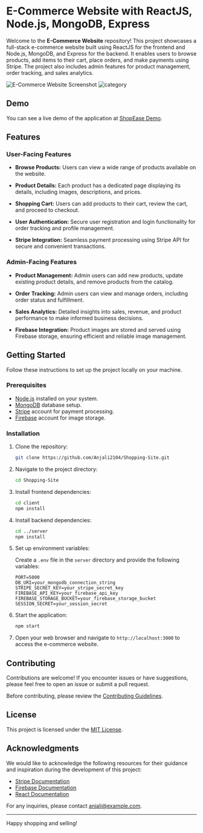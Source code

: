 # E-Commerce Website with ReactJS, Node.js, MongoDB, Express

Welcome to the **E-Commerce Website** repository! This project showcases a full-stack e-commerce website built using ReactJS for the frontend and Node.js, MongoDB, and Express for the backend. It enables users to browse products, add items to their cart, place orders, and make payments using Stripe. The project also includes admin features for product management, order tracking, and sales analytics.


![E-Commerce Website Screenshot](https://github.com/Anjali2104/Shopping-Site/assets/86160355/6fa0cba8-0782-4f49-8ed2-d98810949b24)
![category](https://github.com/Anjali2104/Shopping-Site/assets/86160355/4126085b-83d5-40a7-8065-a9237a63c1b6)


## Demo

You can see a live demo of the application at [ShopEase Demo](https://clinquant-bombolone-345534.netlify.app/).


## Features

### User-Facing Features

- **Browse Products:** Users can view a wide range of products available on the website.

- **Product Details:** Each product has a dedicated page displaying its details, including images, descriptions, and prices.

- **Shopping Cart:** Users can add products to their cart, review the cart, and proceed to checkout.

- **User Authentication:** Secure user registration and login functionality for order tracking and profile management.

- **Stripe Integration:** Seamless payment processing using Stripe API for secure and convenient transactions.

### Admin-Facing Features

- **Product Management:** Admin users can add new products, update existing product details, and remove products from the catalog.

- **Order Tracking:** Admin users can view and manage orders, including order status and fulfillment.

- **Sales Analytics:** Detailed insights into sales, revenue, and product performance to make informed business decisions.

- **Firebase Integration:** Product images are stored and served using Firebase storage, ensuring efficient and reliable image management.

## Getting Started

Follow these instructions to set up the project locally on your machine.

### Prerequisites

- [Node.js](https://nodejs.org/) installed on your system.
- [MongoDB](https://www.mongodb.com/) database setup.
- [Stripe](https://stripe.com/) account for payment processing.
- [Firebase](https://firebase.google.com/) account for image storage.

### Installation

1. Clone the repository:

   ```bash
   git clone https://github.com/Anjali2104/Shopping-Site.git
   ```

2. Navigate to the project directory:

   ```bash
   cd Shopping-Site
   ```

3. Install frontend dependencies:

   ```bash
   cd client
   npm install
   ```

4. Install backend dependencies:

   ```bash
   cd ../server
   npm install
   ```

5. Set up environment variables:

   Create a `.env` file in the `server` directory and provide the following variables:

   ```
   PORT=5000
   DB_URI=your_mongodb_connection_string
   STRIPE_SECRET_KEY=your_stripe_secret_key
   FIREBASE_API_KEY=your_firebase_api_key
   FIREBASE_STORAGE_BUCKET=your_firebase_storage_bucket
   SESSION_SECRET=your_session_secret
   ```

6. Start the application:

   ```bash
   npm start
   ```

7. Open your web browser and navigate to `http://localhost:3000` to access the e-commerce website.

## Contributing

Contributions are welcome! If you encounter issues or have suggestions, please feel free to open an issue or submit a pull request.

Before contributing, please review the [Contributing Guidelines](CONTRIBUTING.md).

## License

This project is licensed under the [MIT License](LICENSE).

## Acknowledgments

We would like to acknowledge the following resources for their guidance and inspiration during the development of this project:

- [Stripe Documentation](https://stripe.com/docs)
- [Firebase Documentation](https://firebase.google.com/docs)
- [React Documentation](https://reactjs.org/docs)

For any inquiries, please contact [anjali@example.com](mailto:anjali@example.com).

---

Happy shopping and selling!

